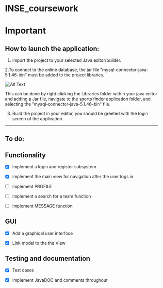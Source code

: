 # INSE_coursework

# Important

## How to launch the application:

1. Import the project to your selected Java editor/builder.

2.To connect to the online database, the jar file "mysql-connector-java-5.1.46-bin" must be added to the project libraries.

![Alt Text](http://i63.tinypic.com/2zzhqwm.png)

This can be done by right clicking the Libraries folder within your java editor and adding a Jar file, navigate to the sports finder application folder, and selecting the "mysql-connector-java-5.1.46-bin" file.

3. Build the project in your editor, you should be greeted with the login screen of the application.





-----------------------------------------------------------------------------------------

## To do:


## Functionality

- [x] Implement a login and register subsystem

- [x] Implement the main view for navigation after the user logs in

- [ ] Implement PROFILE

- [ ] Implement a search for a team function

- [ ] Implement MESSAGE function

## GUI

- [x] Add a graphical user interface

- [x] Link model to the the View

## Testing and documentation

- [x] Test cases

- [x] Implement JavaDOC and comments throughout
